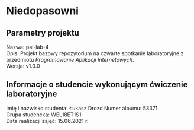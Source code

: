 # Niedopasowni

## Parametry projektu

Nazwa:  pai-lab-4  
Opis:   Projekt bazowy repozytorium na czwarte spotkanie laboratoryjne z przedmiotu *Programowanie Aplikacji Internetowych*.  
Wersja: v1.0.0  

## Informacje o studencie wykonującym ćwiczenie laboratoryjne

Imię i nazwisko studenta:   Łukasz Drozd 
Numer albumu:               53371  
Grupa studencka:            WEL18ET1S1  
Data realizacji zajęć:      15.06.2021 r.  
